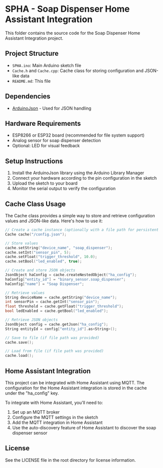 # SPHA - Soap Dispenser Home Assistant Integration

This folder contains the source code for the Soap Dispenser Home Assistant Integration project.

## Project Structure

- `SPHA.ino`: Main Arduino sketch file
- `Cache.h` and `Cache.cpp`: Cache class for storing configuration and JSON-like data
- `README.md`: This file

## Dependencies

- [ArduinoJson](https://arduinojson.org/) - Used for JSON handling

## Hardware Requirements

- ESP8266 or ESP32 board (recommended for file system support)
- Analog sensor for soap dispenser detection
- Optional: LED for visual feedback

## Setup Instructions

1. Install the ArduinoJson library using the Arduino Library Manager
2. Connect your hardware according to the pin configuration in the sketch
3. Upload the sketch to your board
4. Monitor the serial output to verify the configuration

## Cache Class Usage

The Cache class provides a simple way to store and retrieve configuration values and JSON-like data. Here's how to use it:

```cpp
// Create a cache instance (optionally with a file path for persistent storage)
Cache cache("/config.json");

// Store values
cache.setString("device_name", "soap_dispenser");
cache.setInt("sensor_pin", 5);
cache.setFloat("trigger_threshold", 10.0);
cache.setBool("led_enabled", true);

// Create and store JSON objects
JsonObject haConfig = cache.createNestedObject("ha_config");
haConfig["entity_id"] = "binary_sensor.soap_dispenser";
haConfig["name"] = "Soap Dispenser";

// Retrieve values
String deviceName = cache.getString("device_name");
int sensorPin = cache.getInt("sensor_pin");
float threshold = cache.getFloat("trigger_threshold");
bool ledEnabled = cache.getBool("led_enabled");

// Retrieve JSON objects
JsonObject config = cache.getJson("ha_config");
String entityId = config["entity_id"].as<String>();

// Save to file (if file path was provided)
cache.save();

// Load from file (if file path was provided)
cache.load();
```

## Home Assistant Integration

This project can be integrated with Home Assistant using MQTT. The configuration for the Home Assistant integration is stored in the cache under the "ha_config" key.

To integrate with Home Assistant, you'll need to:

1. Set up an MQTT broker
2. Configure the MQTT settings in the sketch
3. Add the MQTT integration in Home Assistant
4. Use the auto-discovery feature of Home Assistant to discover the soap dispenser sensor

## License

See the LICENSE file in the root directory for license information.
